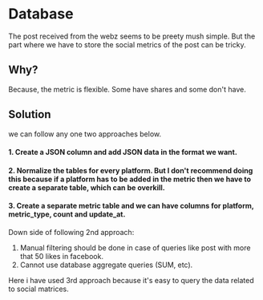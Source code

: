 # Database

The post received from the webz seems to be preety mush simple.
But the part where we have to store the social metrics of the post can be tricky.

## Why?

Because, the metric is flexible. Some have shares and some don't have.

## Solution

we can follow any one two approaches below.

#### 1. Create a JSON column and add JSON data in the format we want.

#### 2. Normalize the tables for every platform. But I don't recommend doing this because if a platform has to be added in the metric then we have to create a separate table, which can be overkill.

#### 3. Create a separate metric table and we can have columns for platform, metric_type, count and update_at.

Down side of following 2nd approach:

1. Manual filtering should be done in case of queries like post with more that 50 likes in facebook.
2. Cannot use database aggregate queries (SUM, etc).

Here i have used 3rd approach because it's easy to query the data related to social matrices.

